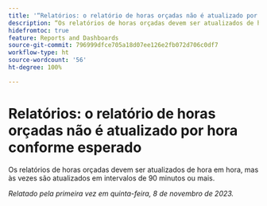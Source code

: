 ```yaml
---
title: '“Relatórios: o relatório de horas orçadas não é atualizado por hora conforme esperado”'
description: “Os relatórios de horas orçadas devem ser atualizados de hora em hora, mas às vezes são atualizados em intervalos de 90 minutos ou mais.”
hidefromtoc: true
feature: Reports and Dashboards
source-git-commit: 796999dfce705a18d07ee126e2fb072d706c0df7
workflow-type: ht
source-wordcount: '56'
ht-degree: 100%

---
```



# Relatórios: o relatório de horas orçadas não é atualizado por hora conforme esperado

Os relatórios de horas orçadas devem ser atualizados de hora em hora, mas às vezes são atualizados em intervalos de 90 minutos ou mais.

_Relatado pela primeira vez em quinta-feira, 8 de novembro de 2023._

